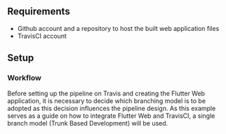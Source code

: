 ## Requirements

- Github account and a repository to host the built web application files
- TravisCI account

## Setup

### Workflow

Before setting up the pipeline on Travis and creating the Flutter Web application, it is necessary to decide which branching model is to be adopted as this decision influences the pipeline design. As this example serves as a guide on how to integrate Flutter Web and TravisCI, a single branch model (Trunk Based Development) will be used.